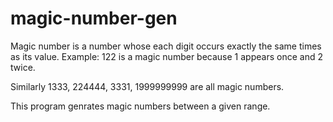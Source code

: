 # magic-number-gen

Magic number is a number whose each digit occurs exactly the same times as its value.
Example: 122 is a magic number because 1 appears once and 2 twice.

Similarly 1333, 224444, 3331, 1999999999 are all magic numbers.

This program genrates magic numbers between a given range. 
